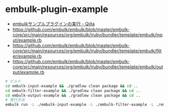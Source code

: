 # embulk-plugin-example

- [embulkサンプルプラグインの実行 - Qiita](https://qiita.com/hiroysato/items/2e4b7e05cdafec138046)
- https://github.com/embulk/embulk/blob/master/embulk-core/src/main/resources/org/embulk/jruby/bundler/template/embulk/input/example.rb
- https://github.com/embulk/embulk/blob/master/embulk-core/src/main/resources/org/embulk/jruby/bundler/template/embulk/filter/example.rb
- https://github.com/embulk/embulk/blob/master/embulk-core/src/main/resources/org/embulk/jruby/bundler/template/embulk/output/example.rb

```bash
# ビルド
cd embulk-input-example && ./gradlew clean package && cd ..
cd embulk-filter-example && ./gradlew clean package && cd ..
cd embulk-output-example && ./gradlew clean package && cd ..
# 実行方法
embulk run -L ./embulk-input-example -L ./embulk-filter-example -L ./embulk-output-example config.yml
```